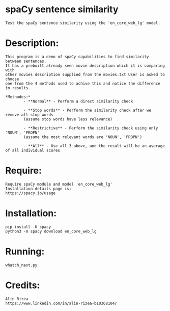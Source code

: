 
# **spaCy sentence similarity**
    Test the spaCy sentence similarity using the 'en_core_web_lg' model.
    

# **Description:**
    This program is a demo of spaCy capabilities to find similarity between sentences.
    It has a prebuilt already seen movie description which it is comparing with 
    other movies description supplied from the movies.txt User is asked to choose
    one from the 4 methods used to achive this and notice the difference in results.
    
    *Methodes:*
            - **Normal** - Perform a direct similarity check 
            
            - **Stop words** - Perform the similarity check after we remove all stop words 
            (assume stop words have less relevance)
            
            - **Restrictive** - Perform the similarity check using only 'NOUN', 'PROPN' 
            (assume the most relevant words are 'NOUN', 'PROPN')
            
            - **All** - Use all 3 above, and the result will be an average of all individual scores
    

# **Require:**
    Require spaCy module and model 'en_core_web_lg' 
    Installation details page is:
    https://spacy.io/usage
    

# **Installation:**
    pip install -U spacy
    python3 -m spacy download en_core_web_lg
    
# **Running:**
    whatch_next.py

# **Credits:**
    Alin Rizea
    https://www.linkedin.com/in/alin-rizea-b10368104/
